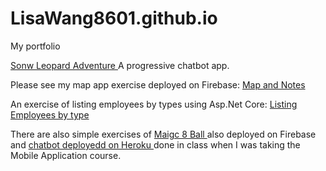 # LisaWang8601.github.io
My portfolio

<a href="https://github.com/LisaWang8601/ChatBot-SnowLeopardAdventure" > Sonw Leopard Adventure </a>
A progressive chatbot app. 

Please see my map app exercise deployed on Firebase: <a href="https://sw-map-34597.firebaseapp.com
" > Map and Notes </a> 

An exercise of listing employees by types using Asp.Net Core: <a href="https://github.com/LisaWang8601/EmployeeList" > Listing Employees by type </a>

There are also simple exercises of <a href="https://github.com/LisaWang8601/magic8ball" > Maigc 8 Ball </a>  also deployed on Firebase and <a href="https://github.com/LisaWang8601/feb22HerokuChat" >chatbot deployedd on Heroku </a> done in class when I was taking the Mobile Application course.
